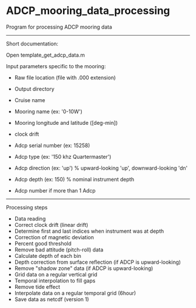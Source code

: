 # ADCP_mooring_data_processing
Program for processing ADCP mooring data

---------------------

Short documentation:

Open template_get_adcp_data.m

Input parameters specific to the mooring:

- Raw file location (file with .000 extension)
- Output directory

- Cruise name
- Mooring name (ex: '0-10W')
- Mooring longitude and latitude ([deg-min])
- clock drift

- Adcp serial number (ex: 15258)
- Adcp type (ex: '150 khz Quartermaster')
- Adcp direction (ex: 'up') % upward-looking 'up', downward-looking 'dn'
- Adcp depth (ex: 150) % nominal instrument depth
- Adcp number if more than 1 Adcp

---------------------

Processing steps

- Data reading
- Correct clock drift (linear drift)
- Determine first and last indices when instrument was at depth
- Correction of magnetic deviation
- Percent good threshold
- Remove bad attitude (pitch-roll) data
- Calculate depth of each bin
- Depth correction from surface reflection (if ADCP is upward-looking) 
- Remove "shadow zone" data (if ADCP is upward-looking) 
- Grid data on a regular vertical grid
- Temporal interpolation to fill gaps
- Remove tide effect
- Interpolate data on a regular temporal grid (6hour)
- Save data as netcdf (version 1)
